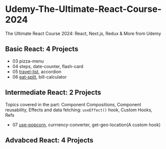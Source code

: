 # Udemy-The-Ultimate-React-Course-2024
 The Ultimate React Course 2024: React, Next.js, Redux &amp; More from Udemy
## Basic React: 4 Projects
- 03 pizza-menu
- 04 steps, date-counter, flash-card
- 05 [travel-list](https://github.com/simonazy/Udemy-The-Ultimate-React-Course-2024/blob/main/05-travel-list/README.md), accordion
- 06 [eat-split](https://github.com/simonazy/Udemy-The-Ultimate-React-Course-2024/blob/main/06-eat-n-split/README.md), bill-calculator
## Intermediate React: 2 Projects

Topics covered in the part: Component Compositions, Component reusability, Effects and data fetching: `useEffect()` hook, Custom Hooks, Refs
- 07 [use-popcorn](https://github.com/simonazy/use-popcorn), currrency-converter, get-geo-location(A custom hook)
  
## Advabced React: 4 Projects
